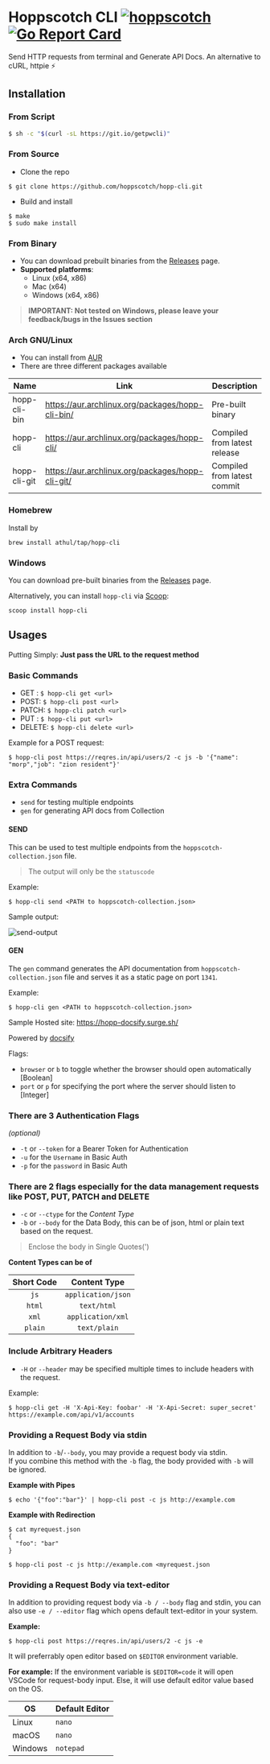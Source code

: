 # Hoppscotch CLI [![hoppscotch](https://img.shields.io/badge/Made_for-Hoppscotch-hex_color_code?logo=Postwoman)](https://hoppscotch.io) [![Go Report Card](https://goreportcard.com/badge/github.com/athul/pwcli)](https://goreportcard.com/report/github.com/athul/pwcli)

Send HTTP requests from terminal and Generate API Docs. An alternative to cURL, httpie ⚡️

## Installation

### From Script

```bash
$ sh -c "$(curl -sL https://git.io/getpwcli)"
```

### From Source

- Clone the repo

```shell
$ git clone https://github.com/hoppscotch/hopp-cli.git
```

- Build and install

```shell
$ make
$ sudo make install
```

### From Binary

- You can download prebuilt binaries from the [Releases](https://github.com/hoppscotch/hopp-cli/releases) page.
- **Supported platforms**:
  - Linux (x64, x86)
  - Mac (x64)
  - Windows (x64, x86)

> **IMPORTANT: Not tested on Windows, please leave your feedback/bugs in the Issues section**

### Arch GNU/Linux

- You can install from [AUR](https://aur.archlinux.org/)
- There are three different packages available

Name          | Link                                              | Description
------------- | ------------------------------------------------- | -----------------------------
hopp-cli-bin  | https://aur.archlinux.org/packages/hopp-cli-bin/  | Pre-built binary
hopp-cli      | https://aur.archlinux.org/packages/hopp-cli/      | Compiled from latest release
hopp-cli-git  | https://aur.archlinux.org/packages/hopp-cli-git/  | Compiled from latest commit

### Homebrew

Install by

```shell
brew install athul/tap/hopp-cli
```

### Windows

You can download pre-built binaries from the [Releases](https://github.com/hoppscotch/hopp-cli/releases) page.

Alternatively, you can install `hopp-cli` via [Scoop](https://scoop.sh/):

```shell
scoop install hopp-cli
```

## Usages

Putting Simply: **Just pass the URL to the request method**

### Basic Commands

- GET : `$ hopp-cli get <url>`
- POST: `$ hopp-cli post <url>`
- PATCH: `$ hopp-cli patch <url>`
- PUT : `$ hopp-cli put <url>`
- DELETE: `$ hopp-cli delete <url>`

Example for a POST request:

```shell
$ hopp-cli post https://reqres.in/api/users/2 -c js -b '{"name": "morp","job": "zion resident"}'
```

### Extra Commands

- `send` for testing multiple endpoints
- `gen` for generating API docs from Collection

#### SEND

This can be used to test multiple endpoints from the `hoppscotch-collection.json` file.

> The output will only be the `statuscode`

Example:

```shell
$ hopp-cli send <PATH to hoppscotch-collection.json>
```

Sample output:

![send-output](/assets/send.png)

#### GEN

The `gen` command generates the API documentation from `hoppscotch-collection.json` file and serves it as a static page on port `1341`.

Example:

```shell
$ hopp-cli gen <PATH to hoppscotch-collection.json>
```

Sample Hosted site: https://hopp-docsify.surge.sh/

Powered by [docsify](https://docsify.js.org)

Flags:

- `browser` or `b` to toggle whether the browser should open automatically [Boolean]
- `port` or `p` for specifying the port where the server should listen to [Integer]

### There are 3 Authentication Flags

_(optional)_

- `-t` or `--token` for a Bearer Token for Authentication
- `-u` for the `Username` in Basic Auth
- `-p` for the `password` in Basic Auth

### There are 2 flags especially for the data management requests like POST, PUT, PATCH and DELETE

- `-c` or `--ctype` for the _Content Type_
- `-b` or `--body` for the Data Body, this can be of json, html or plain text based on the request.

> Enclose the body in Single Quotes(\')

**Content Types can be of**

|Short Code|Content Type|
|:---:|:---:|
|`js`|`application/json`|
|`html`|`text/html`|
|`xml`|`application/xml`|
|`plain`|`text/plain`|

### Include Arbitrary Headers

- `-H` or `--header` may be specified multiple times to include headers with the request.

Example:

```shell
$ hopp-cli get -H 'X-Api-Key: foobar' -H 'X-Api-Secret: super_secret' https://example.com/api/v1/accounts
```

### Providing a Request Body via stdin

In addition to `-b`/`--body`, you may provide a request body via stdin.\
If you combine this method with the `-b` flag, the body provided with `-b` will be ignored.

**Example with Pipes**

```shell
$ echo '{"foo":"bar"}' | hopp-cli post -c js http://example.com
```

**Example with Redirection**

```shell
$ cat myrequest.json
{
  "foo": "bar"
}

$ hopp-cli post -c js http://example.com <myrequest.json
```

### Providing a Request Body via text-editor

In addition to providing request body via `-b / --body` flag and stdin,
you can also use `-e / --editor` flag which opens default text-editor in your system.

**Example:**

```shell
$ hopp-cli post https://reqres.in/api/users/2 -c js -e
```

It will preferrably open editor based on `$EDITOR` environment variable.

**For example:**
If the environment variable is `$EDITOR=code` it will open VSCode for request-body input. Else, it will use default editor value based on the OS.

| OS      | Default Editor |
| ------- | -------------- |
| Linux   | `nano`         |
| macOS   | `nano`         |
| Windows | `notepad`      |

